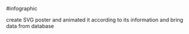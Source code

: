 #infographic

create SVG poster and animated it according to its information and bring data from database

